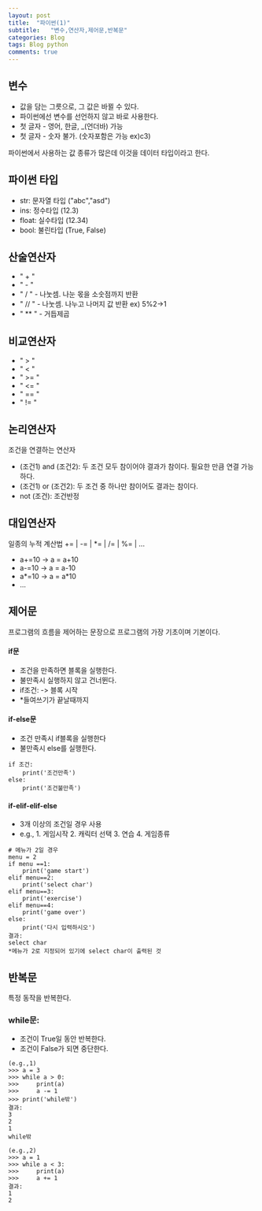 ```yaml
---
layout: post
title:  "파이썬(1)"
subtitle:   "변수,연산자,제어문,반복문"
categories: Blog
tags: Blog python   
comments: true
---
```



## 변수
- 값을 담는 그릇으로, 그 값은 바뀔 수 있다.
- 파이썬에선 변수를 선언하지 않고 바로 사용한다.
- 첫 글자 - 영어, 한글, _(언더바) 가능
- 첫 글자 - 숫자 불가. (숫자포함은 가능 ex)c3)

파이썬에서 사용하는 값 종류가 많은데 이것을 데이터 타입이라고 한다.

## 파이썬 타입
- str: 문자열 타입 ("abc","asd")
- ins: 정수타입 (12.3)
- float: 실수타입 (12.34)
- bool: 불린타입 (True, False)
 

## 산술연산자
- " + "
- " - "
- " / "  - 나눗셈. 나눈 몫을 소숫점까지 반환
- " // " - 나눗셈. 나누고 나머지 값 반환 ex) 5%2->1
- " ** " - 거듭제곱

## 비교연산자
- " > "
- " < "
- " >= " 
- " <= " 
- " == " 
- " != "

## 논리연산자
조건을 연결하는 연산자
- (조건1) and (조건2): 두 조건 모두 참이어야 결과가 참이다. 필요한 만큼 연결 가능하다.
- (조건1) or (조건2): 두 조건 중 하나만 참이어도 결과는 참이다.
- not (조건): 조건반정

## 대입연산자
일종의 누적 계산법
+= | -= | *= | /= | %= | ...
- a+=10 -> a = a+10
- a-=10 -> a = a-10
- a*=10 -> a = a*10
- ...


## 제어문
프로그램의 흐름을 제어하는 문장으로 프로그램의 가장 기초이며 기본이다.

#### if문
- 조건을 만족하면 블록을 실행한다.
- 불만족시 실행하지 않고 건너뛴다.
- if조건: -> 블록 시작
- *들여쓰기가 끝날때까지

#### if-else문
- 조건 만족시 if블록을 실행한다
- 불만족시 else를 실행한다.
~~~
if 조건:
    print('조건만족')
else:
    print('조건불만족')
~~~

#### if-elif-elif-else
- 3개 이상의 조건일 경우 사용
-  e.g., 1. 게임시작 2. 캐릭터 선택 3. 연습 4. 게임종류
~~~
# 메뉴가 2일 경우
menu = 2
if menu ==1:
    print('game start')
elif menu==2:
    print('select char')
elif menu==3:
    print('exercise')
elif menu==4:
    print('game over')
else:
    print('다시 입력하시오')
결과:
select char
*메뉴가 2로 지정되어 있기에 select char이 출력된 것
~~~
## 반복문

특정 동작을 반복한다.

### while문:
- 조건이 True일 동안 반복한다.
- 조건이 False가 되면 중단한다.
~~~
(e.g.,1)
>>> a = 3
>>> while a > 0:
>>>     print(a)
>>>     a -= 1
>>> print('while밖')
결과:
3
2
1
while밖
~~~

~~~
(e.g.,2)
>>> a = 1
>>> while a < 3:
>>>     print(a)
>>>     a += 1
결과:
1
2
~~~
